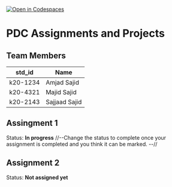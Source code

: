 [![Open in Codespaces](https://classroom.github.com/assets/launch-codespace-7f7980b617ed060a017424585567c406b6ee15c891e84e1186181d67ecf80aa0.svg)](https://classroom.github.com/open-in-codespaces?assignment_repo_id=14290222)
# PDC Assignments and Projects
## Team Members
|std_id|Name|
|--------|-|
|k20-1234|Amjad Sajid|
|k20-4321|Majid Sajid|
|k20-2143|Sajjaad Sajid|

## Assingment 1 ##
Status: **In progress**
//--Change the status to complete once your assignment is completed and you think it can be marked. --//

## Assignment 2 ##
Status: **Not assigned yet**
